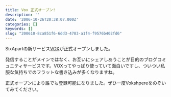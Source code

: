 ```yaml
---
title: Vox 正式オープン!
description: ''
date: '2006-10-26T20:38:07.000Z'
categories: []
keywords: []
slug: "200610-8ca851f6-6dd3-4783-a1f4-f9576b402fd6"
---
```

SixApartの新サービス[VOX](http://www.vox.com/)が正式オープンしました。  
  
発信することがメインではなく、お互いにシェアしあうことが目的のブログコミュニティサービスです。VOXってやっぱり使っていて面白いですし、ついつい私服な気持ちでのフラットな書き込みが多くなりますね。

正式オープンにより誰でも登録可能になりました。ぜひ一度Vokshpereをのぞいてみてください。